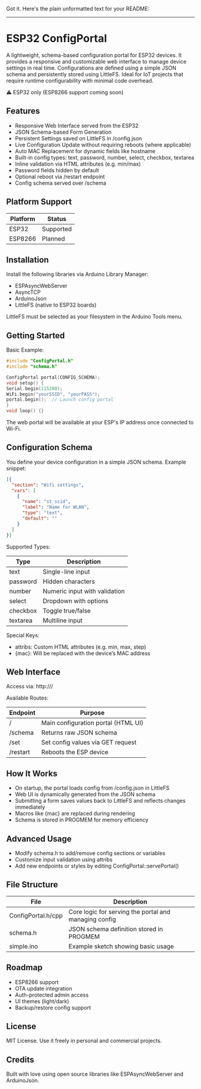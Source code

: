 Got it. Here's the plain unformatted text for your README:

---

# ESP32 ConfigPortal

A lightweight, schema-based configuration portal for ESP32 devices. It provides a responsive and customizable web interface to manage device settings in real time. Configurations are defined using a simple JSON schema and persistently stored using LittleFS. Ideal for IoT projects that require runtime configurability with minimal code overhead.

⚠️ ESP32 only (ESP8266 support coming soon)

## Features

* Responsive Web Interface served from the ESP32
* JSON Schema-based Form Generation
* Persistent Settings saved on LittleFS in /config.json
* Live Configuration Update without requiring reboots (where applicable)
* Auto MAC Replacement for dynamic fields like hostname
* Built-in config types: text, password, number, select, checkbox, textarea
* Inline validation via HTML attributes (e.g. min/max)
* Password fields hidden by default
* Optional reboot via /restart endpoint
* Config schema served over /schema

## Platform Support

| Platform | Status    |
| -------- | --------- |
| ESP32    | Supported |
| ESP8266  | Planned   |

## Installation

Install the following libraries via Arduino Library Manager:

* ESPAsyncWebServer
* AsyncTCP
* ArduinoJson
* LittleFS (native to ESP32 boards)

LittleFS must be selected as your filesystem in the Arduino Tools menu.

## Getting Started

Basic Example:
```cpp
#include "ConfigPortal.h"
#include "schema.h"

ConfigPortal portal(CONFIG_SCHEMA);
void setup() {
Serial.begin(115200);
WiFi.begin("yourSSID", "yourPASS");
portal.begin();  // Launch config portal
}
void loop() {}
```
The web portal will be available at your ESP's IP address once connected to Wi-Fi.

## Configuration Schema

You define your device configuration in a simple JSON schema. Example snippet:
```JSON
[{
  "section": "Wifi settings",
  "vars": [
    {
      "name": "st_ssid",
      "label": "Name for WLAN",
      "type": "text",
      "default": ""
    }
  ]
}]
```
Supported Types:

| Type     | Description                   |
| -------- | ----------------------------- |
| text     | Single-line input             |
| password | Hidden characters             |
| number   | Numeric input with validation |
| select   | Dropdown with options         |
| checkbox | Toggle true/false             |
| textarea | Multiline input               |

Special Keys:

* attribs: Custom HTML attributes (e.g. min, max, step)
* {mac}: Will be replaced with the device’s MAC address

## Web Interface

Access via: http\://<ESP-IP>/

Available Routes:

| Endpoint | Purpose                             |
| -------- | ----------------------------------- |
| /        | Main configuration portal (HTML UI) |
| /schema  | Returns raw JSON schema             |
| /set     | Set config values via GET request   |
| /restart | Reboots the ESP device              |

## How It Works

* On startup, the portal loads config from /config.json in LittleFS
* Web UI is dynamically generated from the JSON schema
* Submitting a form saves values back to LittleFS and reflects changes immediately
* Macros like {mac} are replaced during rendering
* Schema is stored in PROGMEM for memory efficiency

## Advanced Usage

* Modify schema.h to add/remove config sections or variables
* Customize input validation using attribs
* Add new endpoints or styles by editing ConfigPortal::servePortal()

## File Structure

| File               | Description                                           |
| ------------------ | ----------------------------------------------------- |
| ConfigPortal.h/cpp | Core logic for serving the portal and managing config |
| schema.h           | JSON schema definition stored in PROGMEM              |
| simple.ino         | Example sketch showing basic usage                    |

## Roadmap

* ESP8266 support
* OTA update integration
* Auth-protected admin access
* UI themes (light/dark)
* Backup/restore config support

## License

MIT License. Use it freely in personal and commercial projects.

## Credits

Built with love using open source libraries like ESPAsyncWebServer and ArduinoJson.

